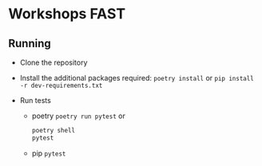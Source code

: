 # Workshops FAST

## Running

- Clone the repository

- Install the additional packages required:
  `poetry install` or `pip install -r dev-requirements.txt`

- Run tests
  - poetry
    `poetry run pytest` or 
    ```sh
    poetry shell
    pytest
    ```
  - pip
    `pytest`
